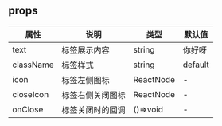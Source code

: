 ## props
| 属性 | 说明 | 类型 | 默认值 | 
| --- | --- | --- | --- | 
| text | 标签展示内容 | string | 你好呀 | 
| className | 标签样式 | string | default | 
| icon | 标签左侧图标 | ReactNode | - | 
| closeIcon | 标签右侧关闭图标 | ReactNode | - | 
| onClose | 标签关闭时的回调 | ()=>void | - | 
